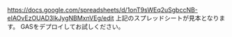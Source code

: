 https://docs.google.com/spreadsheets/d/1onT9sWEq2uSgbccNB-eIAOvEzOUAD3IkJygNBMxnVEg/edit
上記のスプレッドシートが見本となります。
GASをデプロイしてお試しください。
